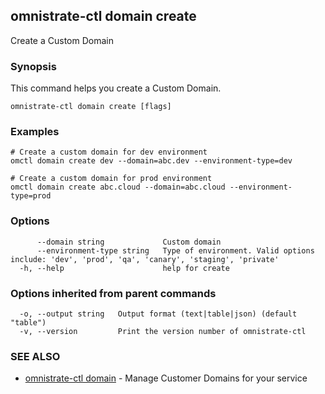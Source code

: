 ## omnistrate-ctl domain create

Create a Custom Domain

### Synopsis

This command helps you create a Custom Domain.

```
omnistrate-ctl domain create [flags]
```

### Examples

```
# Create a custom domain for dev environment
omctl domain create dev --domain=abc.dev --environment-type=dev

# Create a custom domain for prod environment
omctl domain create abc.cloud --domain=abc.cloud --environment-type=prod
```

### Options

```
      --domain string             Custom domain
      --environment-type string   Type of environment. Valid options include: 'dev', 'prod', 'qa', 'canary', 'staging', 'private'
  -h, --help                      help for create
```

### Options inherited from parent commands

```
  -o, --output string   Output format (text|table|json) (default "table")
  -v, --version         Print the version number of omnistrate-ctl
```

### SEE ALSO

* [omnistrate-ctl domain](omnistrate-ctl_domain.md)	 - Manage Customer Domains for your service

